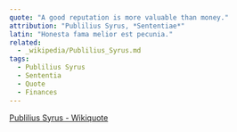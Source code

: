 ```yaml
---
quote: "A good reputation is more valuable than money."
attribution: "Publilius Syrus, *Sententiae*"
latin: "Honesta fama melior est pecunia."
related:
  - _wikipedia/Publilius_Syrus.md
tags:
  - Publilius Syrus
  - Sententia
  - Quote
  - Finances
---
```

[Publilius Syrus - Wikiquote](https://en.wikiquote.org/wiki/Publilius_Syrus)
